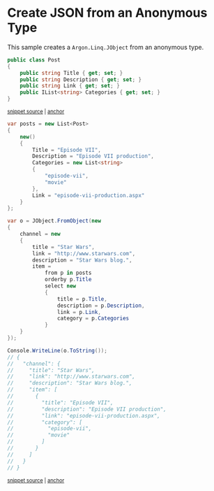 # Create JSON from an Anonymous Type

This sample creates a `Argon.Linq.JObject` from an anonymous type.

<!-- snippet: CreateJsonAnonymousObjectTypes -->
<a id='snippet-createjsonanonymousobjecttypes'></a>
```cs
public class Post
{
    public string Title { get; set; }
    public string Description { get; set; }
    public string Link { get; set; }
    public IList<string> Categories { get; set; }
}
```
<sup><a href='/src/Tests/Documentation/Samples/Linq/CreateJsonAnonymousObject.cs#L32-L40' title='Snippet source file'>snippet source</a> | <a href='#snippet-createjsonanonymousobjecttypes' title='Start of snippet'>anchor</a></sup>
<!-- endSnippet -->

<!-- snippet: CreateJsonAnonymousObjectUsage -->
<a id='snippet-createjsonanonymousobjectusage'></a>
```cs
var posts = new List<Post>
{
    new()
    {
        Title = "Episode VII",
        Description = "Episode VII production",
        Categories = new List<string>
        {
            "episode-vii",
            "movie"
        },
        Link = "episode-vii-production.aspx"
    }
};

var o = JObject.FromObject(new
{
    channel = new
    {
        title = "Star Wars",
        link = "http://www.starwars.com",
        description = "Star Wars blog.",
        item =
            from p in posts
            orderby p.Title
            select new
            {
                title = p.Title,
                description = p.Description,
                link = p.Link,
                category = p.Categories
            }
    }
});

Console.WriteLine(o.ToString());
// {
//   "channel": {
//     "title": "Star Wars",
//     "link": "http://www.starwars.com",
//     "description": "Star Wars blog.",
//     "item": [
//       {
//         "title": "Episode VII",
//         "description": "Episode VII production",
//         "link": "episode-vii-production.aspx",
//         "category": [
//           "episode-vii",
//           "movie"
//         ]
//       }
//     ]
//   }
// }
```
<sup><a href='/src/Tests/Documentation/Samples/Linq/CreateJsonAnonymousObject.cs#L45-L100' title='Snippet source file'>snippet source</a> | <a href='#snippet-createjsonanonymousobjectusage' title='Start of snippet'>anchor</a></sup>
<!-- endSnippet -->
